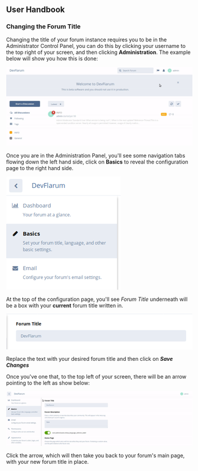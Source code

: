 ## User Handbook
### Changing the Forum Title

Changing the title of your forum instance requires you to be in the Administrator Control Panel, you can do this by clicking your username to the top right of your screen, and then clicking **Administration**. The example below will show you how this is done:

![Administration Link Screenshot](687474703a2f2f692e696d6775722e636f6d2f575a315a6a78392e676966.gif)

Once you are in the Administration Panel, you'll see some navigation tabs flowing down the left hand side, click on **Basics** to reveal the configuration page to the right hand side.

![Basics Screenshot](687474703a2f2f692e696d6775722e636f6d2f5a4d6767745a472e706e67.png)

At the top of the configuration page, you'll see _Forum Title_ underneath will be a box with your **current** forum title written in.

![Forum Title picture](687474703a2f2f692e696d6775722e636f6d2f58514f57504e712e706e67.png)

Replace the text with your desired forum title and then click on _**Save Changes**_

Once you've one that, to the top left of your screen, there will be an arrow pointing to the left as show below:

![Anim for Home](687474703a2f2f692e696d6775722e636f6d2f35514a593466482e676966.gif)

Click the arrow, which will then take you back to your forum's main page, with your new forum title in place.
